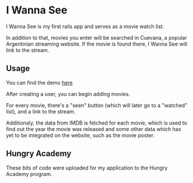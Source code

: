 # I Wanna See

I Wanna See is my first rails app and serves as a movie watch list.

In addition to that, movies you enter will be searched in Cuevana, a popular Argentinian streaming website. If the movie is found there, I Wanna See will link to the stream.

## Usage

You can find the demo [here](http://iwannasee.heroku.com)

After creating a user, you can begin adding movies.

For every movie, there's a "seen" button (which will later go to a "watched" list), and a link to the stream.

Additionaly, the data from IMDB is fetched for each movie, which is used to find out the year the movie was released and some other data which has yet to be integrated on the website, such as the movie poster.

## Hungry Academy

These bits of code were uploaded for my application to the Hungry Academy program.